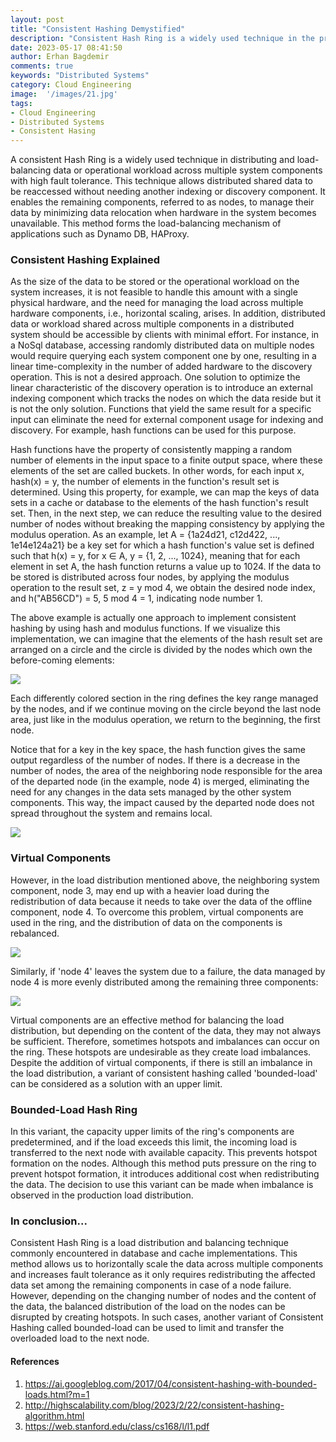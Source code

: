 ```yaml
---
layout: post
title: "Consistent Hashing Demystified"
description: "Consistent Hash Ring is a widely used technique in the process of distributing and load balancing data or operational workload across multiple system components with high fault tolerance."
date: 2023-05-17 08:41:50
author: Erhan Bagdemir
comments: true
keywords: "Distributed Systems"
category: Cloud Engineering
image:  '/images/21.jpg'
tags:
- Cloud Engineering
- Distributed Systems
- Consistent Hasing
---
```


A consistent Hash Ring is a widely used technique in distributing and load-balancing data or operational workload across multiple system components with high fault tolerance. This technique allows distributed shared data to be reaccessed without needing another indexing or discovery component. It enables the remaining components, referred to as nodes, to manage their data by minimizing data relocation when hardware in the system becomes unavailable. This method forms the load-balancing mechanism of applications such as Dynamo DB, HAProxy.

### Consistent Hashing Explained

As the size of the data to be stored or the operational workload on the system increases, it is not feasible to handle this amount with a single physical hardware, and the need for managing the load across multiple hardware components, i.e., horizontal scaling, arises. In addition, distributed data or workload shared across multiple components in a distributed system should be accessible by clients with minimal effort. For instance, in a NoSql database, accessing randomly distributed data on multiple nodes would require querying each system component one by one, resulting in a linear time-complexity in the number of added hardware to the discovery operation. This is not a desired approach. One solution to optimize the linear characteristic of the discovery operation is to introduce an external indexing component which tracks the nodes on which the data reside but it is not the only solution. Functions that yield the same result for a specific input can eliminate the need for external component usage for indexing and discovery. For example, hash functions can be used for this purpose.

Hash functions have the property of consistently mapping a random number of elements in the input space to a finite output space, where these elements of the set are called buckets. In other words, for each input x, hash(x) = y, the number of elements in the function's result set is determined. Using this property, for example, we can map the keys of data sets in a cache or database to the elements of the hash function's result set. Then, in the next step, we can reduce the resulting value to the desired number of nodes without breaking the mapping consistency by applying the modulus operation. As an example, let A = {1a24d21, c12d422, ..., 1e14e124a21} be a key set for which a hash function's value set is defined such that h(x) = y, for x ∈ A, y = {1, 2, ..., 1024}, meaning that for each element in set A, the hash function returns a value up to 1024. If the data to be stored is distributed across four nodes, by applying the modulus operation to the result set, z = y mod 4, we obtain the desired node index, and h("AB56CD") = 5, 5 mod 4 = 1, indicating node number 1.

The above example is actually one approach to implement consistent hashing by using hash and modulus functions. If we visualize this implementation, we can imagine that the elements of the hash result set are arranged on a circle and the circle is divided by the nodes which own the before-coming elements:

<img src="/images/chr_g1.png">

Each differently colored section in the ring defines the key range managed by the nodes, and if we continue moving on the circle beyond the last node area, just like in the modulus operation, we return to the beginning, the first node.

Notice that for a key in the key space, the hash function gives the same output regardless of the number of nodes. If there is a decrease in the number of nodes, the area of the neighboring node responsible for the area of the departed node (in the example, node 4) is merged, eliminating the need for any changes in the data sets managed by the other system components. This way, the impact caused by the departed node does not spread throughout the system and remains local.

<img src="/images/chr_g2.png">

### Virtual Components

However, in the load distribution mentioned above, the neighboring system component, node 3, may end up with a heavier load during the redistribution of data because it needs to take over the data of the offline component, node 4. To overcome this problem, virtual components are used in the ring, and the distribution of data on the components is rebalanced.

<img src="/images/chr_g3.png">

Similarly, if 'node 4' leaves the system due to a failure, the data managed by node 4 is more evenly distributed among the remaining three components:

<img src="/images/chr_g4.png">

Virtual components are an effective method for balancing the load distribution, but depending on the content of the data, they may not always be sufficient. Therefore, sometimes hotspots and imbalances can occur on the ring. These hotspots are undesirable as they create load imbalances. Despite the addition of virtual components, if there is still an imbalance in the load distribution, a variant of consistent hashing called 'bounded-load' can be considered as a solution with an upper limit.

### Bounded-Load Hash Ring

In this variant, the capacity upper limits of the ring's components are predetermined, and if the load exceeds this limit, the incoming load is transferred to the next node with available capacity. This prevents hotspot formation on the nodes. Although this method puts pressure on the ring to prevent hotspot formation, it introduces additional cost when redistributing the data. The decision to use this variant can be made when imbalance is observed in the production load distribution.

### In conclusion...

Consistent Hash Ring is a load distribution and balancing technique commonly encountered in database and cache implementations. This method allows us to horizontally scale the data across multiple components and increases fault tolerance as it only requires redistributing the affected data set among the remaining components in case of a node failure. However, depending on the changing number of nodes and the content of the data, the balanced distribution of the load on the nodes can be disrupted by creating hotspots. In such cases, another variant of Consistent Hashing called bounded-load can be used to limit and transfer the overloaded load to the next node.

#### References
1. https://ai.googleblog.com/2017/04/consistent-hashing-with-bounded-loads.html?m=1
2. http://highscalability.com/blog/2023/2/22/consistent-hashing-algorithm.html
3. https://web.stanford.edu/class/cs168/l/l1.pdf